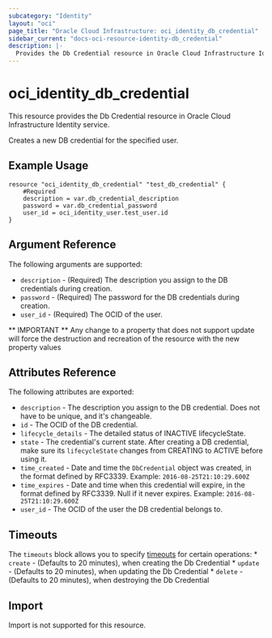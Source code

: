 ```yaml
---
subcategory: "Identity"
layout: "oci"
page_title: "Oracle Cloud Infrastructure: oci_identity_db_credential"
sidebar_current: "docs-oci-resource-identity-db_credential"
description: |-
  Provides the Db Credential resource in Oracle Cloud Infrastructure Identity service
---
```


# oci_identity_db_credential
This resource provides the Db Credential resource in Oracle Cloud Infrastructure Identity service.

Creates a new DB credential for the specified user.


## Example Usage

```hcl
resource "oci_identity_db_credential" "test_db_credential" {
	#Required
	description = var.db_credential_description
	password = var.db_credential_password
	user_id = oci_identity_user.test_user.id
}
```

## Argument Reference

The following arguments are supported:

* `description` - (Required) The description you assign to the DB credentials during creation. 
* `password` - (Required) The password for the DB credentials during creation. 
* `user_id` - (Required) The OCID of the user.


** IMPORTANT **
Any change to a property that does not support update will force the destruction and recreation of the resource with the new property values

## Attributes Reference

The following attributes are exported:

* `description` - The description you assign to the DB credential. Does not have to be unique, and it's changeable.
* `id` - The OCID of the DB credential.
* `lifecycle_details` - The detailed status of INACTIVE lifecycleState.
* `state` - The credential's current state. After creating a DB credential, make sure its `lifecycleState` changes from CREATING to ACTIVE before using it. 
* `time_created` - Date and time the `DbCredential` object was created, in the format defined by RFC3339.  Example: `2016-08-25T21:10:29.600Z` 
* `time_expires` - Date and time when this credential will expire, in the format defined by RFC3339. Null if it never expires.  Example: `2016-08-25T21:10:29.600Z` 
* `user_id` - The OCID of the user the DB credential belongs to.

## Timeouts

The `timeouts` block allows you to specify [timeouts](https://registry.terraform.io/providers/oracle/oci/latest/docs/guides/changing_timeouts) for certain operations:
	* `create` - (Defaults to 20 minutes), when creating the Db Credential
	* `update` - (Defaults to 20 minutes), when updating the Db Credential
	* `delete` - (Defaults to 20 minutes), when destroying the Db Credential


## Import

Import is not supported for this resource.

